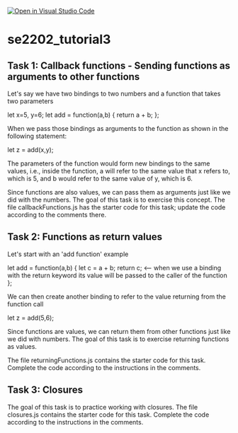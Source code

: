 [![Open in Visual Studio Code](https://classroom.github.com/assets/open-in-vscode-f059dc9a6f8d3a56e377f745f24479a46679e63a5d9fe6f495e02850cd0d8118.svg)](https://classroom.github.com/online_ide?assignment_repo_id=5961638&assignment_repo_type=AssignmentRepo)
# se2202_tutorial3

## Task 1: Callback functions - Sending functions as arguments to other functions

Let's say we have two bindings to two numbers and a function that takes two parameters

let x=5, y=6;
let  add = function(a,b) {
       return a + b;
};

When we pass those bindings as arguments to the function as shown in the following statement:

let z = add(x,y);

The parameters of the function would form new bindings to the same values, i.e., inside the function, a will refer to the same value that x refers to, which is 5, and b would refer to the same value of y, which is 6.

Since functions are also values, we can pass them as arguments just like we did with the numbers.
The goal of this task is to exercise this concept. The file callbackFunctions.js has the starter code for this task; update the code according to the comments there.

## Task 2: Functions as return values
Let's start with an 'add function' example 

let  add = function(a,b) {
       let c = a + b;
      return c; <--  when we use a binding with the return keyword its value will be passed to the
                                            caller of the function
};

We can then create another binding to refer to the value returning from the function call

let z = add(5,6);

Since functions are values, we can return them from other functions just like we did with numbers.
The goal of this task is to exercise returning functions as values.

The file returningFunctions.js contains the starter code for this task. Complete the code according to the instructions in the comments.

## Task 3: Closures

The goal of this task is to practice working with closures. The file closures.js contains the starter code for this task. Complete the code according to the instructions in the comments.
